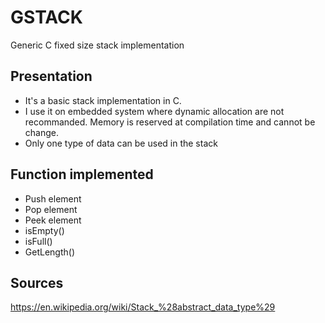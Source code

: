 # GSTACK
Generic C fixed size stack implementation

## Presentation
- It's a basic stack implementation in C.
- I use it on embedded system where dynamic allocation are not recommanded. Memory is reserved at compilation time and cannot be change.
- Only one type of data can be used in the stack

## Function implemented

- Push element
- Pop element
- Peek element
- isEmpty()
- isFull()
- GetLength()

## Sources
https://en.wikipedia.org/wiki/Stack_%28abstract_data_type%29
